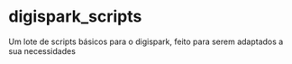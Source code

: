 # digispark_scripts
Um lote de scripts básicos para o digispark, feito para serem adaptados a sua necessidades
